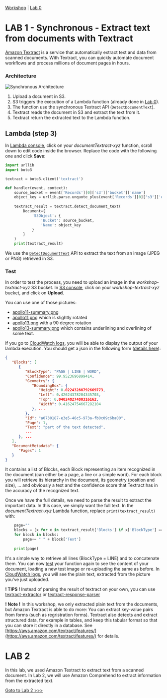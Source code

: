 [Workshop](../../README.md) | [Lab 0](../../Lab0/README.md)

# LAB 1 - Synchronous - Extract text from documents with Textract

[Amazon Textract](https://docs.aws.amazon.com/textract/latest/dg/what-is.html) is a service that automatically extract text and data from scanned documents. With Textract, you can quickly automate document workflows and process millions of document pages in hours.

<a name="archi_sync"></a>
### Architecture
![Synchronous Architecture](images/textract_sync_archi.png)

1. Upload a document in S3. 
2. S3 triggers the execution of a Lambda function (already done in [Lab 0](../../Lab0/README.md)).
3. The function use the synchronous Textract API (``DetectDocumentText``).
4. Textract reads the document in S3 and extract the text from it.
5. Textract return the extracted text to the Lambda function.
  

## Lambda (step 3)
In [Lambda console](https://console.aws.amazon.com/lambda/home#/functions), click on your *documentTextract-xyz* function, scroll down to edit code inside the browser. Replace the code with the following one and click **Save**:

```python
import urllib
import boto3

textract = boto3.client('textract')

def handler(event, context):
	source_bucket = event['Records'][0]['s3']['bucket']['name']
	object_key = urllib.parse.unquote_plus(event['Records'][0]['s3']['object']['key'])
	
	textract_result = textract.detect_document_text(
		Document={
			'S3Object': {
				'Bucket': source_bucket,
				'Name': object_key
			}
		}
	)
	print(textract_result)

```
We use the [``DetectDocumentText``](https://docs.aws.amazon.com/textract/latest/dg/API_DetectDocumentText.html) API to extract the text from an image (JPEG or PNG) retrieved in S3.

<a name="test"></a>
### Test
In order to test the process, you need to upload an image in the *workshop-textract-xyz* S3 bucket. In [S3 console](https://s3.console.aws.amazon.com/s3/buckets/), click on your *workshop-textract-xyz* bucket, and click on **Upload**.

You can use one of those pictures:

 - [apollo11-summary.png](../../documents/apollo11-summary.png) 
 - [apollo11.png](../../documents/apollo11.png) which is slightly rotated
 - [apollo13.png](../../documents/apollo13.png) with a 90 degree rotation
 - [apollo13-summary.png](../../documents/apollo13-summary.png) which contains underlining and overlining of some text.

If you go to [CloudWatch logs](https://console.aws.amazon.com/cloudwatch/home#logs:prefix=/aws/lambda/documentTextract), you will be able to display the output of your lambda execution. You should get a json in the following form ([details here](https://docs.aws.amazon.com/textract/latest/dg/API_DetectDocumentText.html#API_DetectDocumentText_ResponseSyntax)):

```json
{
   "Blocks": [ 
      { 
         "BlockType": "PAGE | LINE | WORD",
         "Confidence": 99.9523696899414,
         "Geometry": { 
            "BoundingBox": { 
               "Height": 0.02243288792669773,
               "Left": 0.42624378204345703,
               "Top": 0.04024827480316162,
               "Width": 0.41624754667282104
            }, ...
         },
         "Id": "a0730187-e3e5-46c5-973a-fb0c09c6ba00",
         "Page": 1,
         "Text": "part of the text detected",
         ...
      }, ...
   ],
   "DocumentMetadata": { 
      "Pages": 1
   }
}
```

It contains a list of Blocks, each Block representing an item recognized in the document (can either be a page, a line or a simple word). For each block you will retrieve its hierarchy in the document, its geometry (position and size), ... and obviously a text and the confidence score that Textract has in the accuracy of the recognized text.

Once we have the full details, we need to parse the result to extract the important data. In this case, we simply want the full text. In the *documentTextract-xyz* Lambda function, replace ``print(textract_result)`` with: 

```python
	page=""
	blocks = [x for x in textract_result['Blocks'] if x['BlockType'] == "LINE"]
	for block in blocks:
		page+= " " + block['Text']
        	
	print(page)
```
It's a simple way to retrieve all lines (BlockType = LINE) and to concatenate them. You can now [test](#test) your function again to see the content of your document, loading a new test image or re-uploading the same as before. In [CloudWatch logs](https://console.aws.amazon.com/cloudwatch/home#logs:prefix=/aws/lambda/documentTextract), you will see the plain text, extracted from the picture you've just uploaded.

**! TIPS !** Instead of parsing the result of textract on your own, you can use [textract-extractor](https://github.com/aws-samples/amazon-textract-textractor) or [textract-response-parser](https://github.com/aws-samples/amazon-textract-response-parser)

**! Note !** In this workshop, we only extracted plain text from the documents, but Amazon Textract is able to do more: You can extract key-value pairs from forms (such as regristration forms). Textract also detects and extract structured data, for example in tables, and keep this tabular format so that you can store it directly in a database. See [https://aws.amazon.com/textract/features/](https://aws.amazon.com/textract/features/) for details.

# LAB 2
In this lab, we used Amazon Textract to extract text from a scanned document. 
In Lab 2, we will use Amazon Comprehend to extract information from the extracted text.

[Goto to Lab 2 >>>](../Lab2/README.md)
